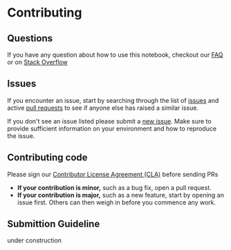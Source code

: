 # Contributing

## Questions

If you have any question about how to use this notebook, checkout our [FAQ](FAQ.md) or on [Stack Overflow](https://stackoverflow.com/questions/tagged/watson-assistant+notebooks)

## Issues

If you encounter an issue, start by searching through the list of [issues](https://github.com/watson-developer-cloud/assistant-dialog-flow-analysis/issues) and active [pull requests](https://github.com/watson-developer-cloud/assistant-dialog-flow-analysis/pulls) to see if anyone else has raised a similar issue.

If you don't see an issue listed please submit a [new issue](https://github.com/watson-developer-cloud/assistant-dialog-flow-analysis/issues/new/choose).  Make sure to provide sufficient information on your environment and how to reproduce the issue.

## Contributing code

Please sign our [Contributor License Agreement (CLA)](https://cla-assistant.io/watson-developer-cloud/assistant-dialog-flow-analysis) before sending PRs

* **If your contribution is minor,** such as a bug fix, open a pull request.
* **If your contribution is major,** such as a new feature, start by opening an issue first. Others can then weigh in before you commence any work.

## Submittion Guideline
under construction
